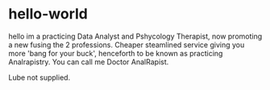 # hello-world
hello im a practicing Data Analyst and Pshycology Therapist, now promoting a new  fusing the 2 professions. Cheaper steamlined service giving you more 'bang for your buck', henceforth to be known as practicing Analrapistry. 
You can call me Doctor AnalRapist.

Lube not supplied.
